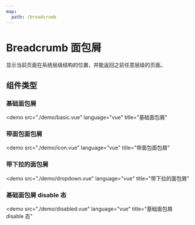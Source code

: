 ```yaml
---
map:
  path: /breadcrumb
---
```


# Breadcrumb 面包屑

显示当前页面在系统层级结构的位置，并能返回之前任意层级的页面。

## 组件类型

### 基础面包屑

<demo src="./demo/basic.vue"
  language="vue"
  title="基础面包屑"
  >
</demo>

### 带面包面包屑

<demo src="./demo/icon.vue"
  language="vue"
  title="带面包面包屑"
  >
</demo>

### 带下拉的面包屑

<demo src="./demo/dropdown.vue"
  language="vue"
  title="带下拉的面包屑"
  >
</demo>

### 基础面包屑 disable 态

<demo src="./demo/disabled.vue"
  language="vue"
  title="基础面包屑 disable 态"
  >
</demo>

